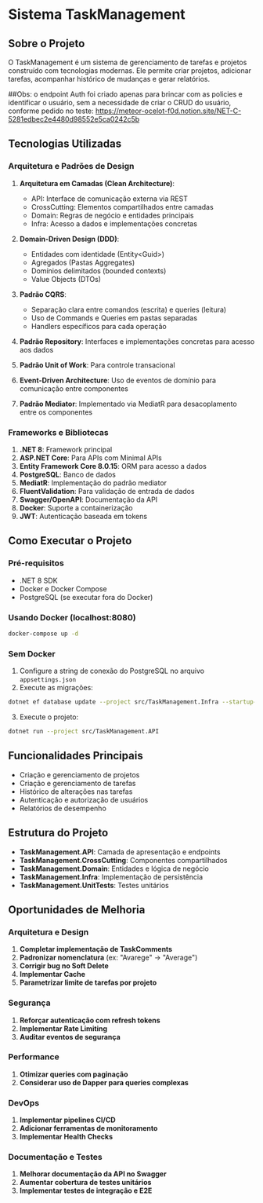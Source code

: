 # Sistema TaskManagement

## Sobre o Projeto
O TaskManagement é um sistema de gerenciamento de tarefas e projetos construído com tecnologias modernas. Ele permite criar projetos, adicionar tarefas, acompanhar histórico de mudanças e gerar relatórios.

##Obs: o endpoint Auth foi criado apenas para brincar com as policies e identificar o usuário, sem a necessidade de criar o CRUD do usuário, conforme pedido no teste: https://meteor-ocelot-f0d.notion.site/NET-C-5281edbec2e4480d98552e5ca0242c5b 

## Tecnologias Utilizadas

### Arquitetura e Padrões de Design
1. **Arquitetura em Camadas (Clean Architecture)**:
   - API: Interface de comunicação externa via REST
   - CrossCutting: Elementos compartilhados entre camadas
   - Domain: Regras de negócio e entidades principais
   - Infra: Acesso a dados e implementações concretas

2. **Domain-Driven Design (DDD)**:
   - Entidades com identidade (Entity\<Guid>)
   - Agregados (Pastas Aggregates)
   - Domínios delimitados (bounded contexts)
   - Value Objects (DTOs)

3. **Padrão CQRS**:
   - Separação clara entre comandos (escrita) e queries (leitura)
   - Uso de Commands e Queries em pastas separadas
   - Handlers específicos para cada operação

4. **Padrão Repository**: Interfaces e implementações concretas para acesso aos dados

5. **Padrão Unit of Work**: Para controle transacional

6. **Event-Driven Architecture**: Uso de eventos de domínio para comunicação entre componentes

7. **Padrão Mediator**: Implementado via MediatR para desacoplamento entre os componentes

### Frameworks e Bibliotecas
1. **.NET 8**: Framework principal
2. **ASP.NET Core**: Para APIs com Minimal APIs
3. **Entity Framework Core 8.0.15**: ORM para acesso a dados
4. **PostgreSQL**: Banco de dados
5. **MediatR**: Implementação do padrão mediator
6. **FluentValidation**: Para validação de entrada de dados
7. **Swagger/OpenAPI**: Documentação da API
8. **Docker**: Suporte a containerização
9. **JWT**: Autenticação baseada em tokens

## Como Executar o Projeto

### Pré-requisitos
- .NET 8 SDK
- Docker e Docker Compose
- PostgreSQL (se executar fora do Docker)

### Usando Docker (localhost:8080)
```bash
docker-compose up -d
```

### Sem Docker
1. Configure a string de conexão do PostgreSQL no arquivo `appsettings.json`
2. Execute as migrações:
```bash
dotnet ef database update --project src/TaskManagement.Infra --startup-project src/TaskManagement.API
```
3. Execute o projeto:
```bash
dotnet run --project src/TaskManagement.API
```

## Funcionalidades Principais
- Criação e gerenciamento de projetos
- Criação e gerenciamento de tarefas
- Histórico de alterações nas tarefas
- Autenticação e autorização de usuários
- Relatórios de desempenho

## Estrutura do Projeto
- **TaskManagement.API**: Camada de apresentação e endpoints
- **TaskManagement.CrossCutting**: Componentes compartilhados
- **TaskManagement.Domain**: Entidades e lógica de negócio
- **TaskManagement.Infra**: Implementação de persistência
- **TaskManagement.UnitTests**: Testes unitários

## Oportunidades de Melhoria

### Arquitetura e Design
1. **Completar implementação de TaskComments**
2. **Padronizar nomenclatura** (ex: "Avarege" → "Average")
3. **Corrigir bug no Soft Delete**
4. **Implementar Cache**
5. **Parametrizar limite de tarefas por projeto**

### Segurança
1. **Reforçar autenticação com refresh tokens**
2. **Implementar Rate Limiting**
3. **Auditar eventos de segurança**

### Performance
1. **Otimizar queries com paginação**
2. **Considerar uso de Dapper para queries complexas**

### DevOps
1. **Implementar pipelines CI/CD**
2. **Adicionar ferramentas de monitoramento**
3. **Implementar Health Checks**

### Documentação e Testes
1. **Melhorar documentação da API no Swagger**
2. **Aumentar cobertura de testes unitários**
3. **Implementar testes de integração e E2E**
